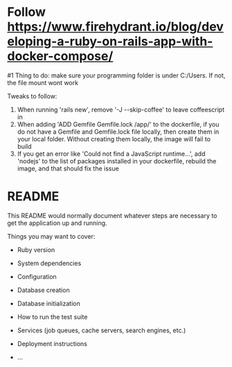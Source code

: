 # Follow https://www.firehydrant.io/blog/developing-a-ruby-on-rails-app-with-docker-compose/

#1 Thing to do: make sure your programming folder is under C:/Users. If not, the file mount wont work

Tweaks to follow:

1. When running 'rails new', remove '-J --skip-coffee' to leave coffeescript in
2. When adding 'ADD Gemfile Gemfile.lock /app/' to the dockerfile, if you do not have a Gemfile and
   Gemfile.lock file locally, then create them in your local folder.
   Without creating them locally, the image will fail to build
3. If you get an error like 'Could not find a JavaScript runtime...', add 'nodejs' to the list of packages installed in your dockerfile, rebuild the image, and that should fix the issue

# README

This README would normally document whatever steps are necessary to get the
application up and running.

Things you may want to cover:

- Ruby version

- System dependencies

- Configuration

- Database creation

- Database initialization

- How to run the test suite

- Services (job queues, cache servers, search engines, etc.)

- Deployment instructions

- ...
